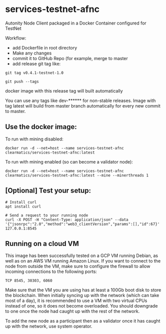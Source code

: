 # services-testnet-afnc
Autonity Node Client packaged in a Docker Container configured for TestNet

Workflow:
* add Dockerfile in root directory
* Make any changes
* commit it to GitHub Repo (for example, merge to master
* add release git tag like:

`git tag v0.4.1-testnet-1.0`

`git push --tags`

docker image with this release tag will built automatically

You can use any tags like dev-****** for non-stable releases.
Image with tag latest will build from master branch automatically for every new commit to master.

## Use the docker image:

To run with mining disabled:

`docker run -d --net=host --name services-testnet-afnc clearmatics/services-testnet-afnc:latest`

To run with mining enabled (so can become a validator node):

`docker run -d --net=host --name services-testnet-afnc clearmatics/services-testnet-afnc:latest --mine --minerthreads 1 `

## [Optional] Test your setup:
```console
# Install curl
apt install curl

# Send a request to your running node
curl -X POST -H "Content-Type: application/json" --data '{"jsonrpc":"2.0","method":"web3_clientVersion","params":[],"id":67}' 127.0.0.1:8545
```

## Running on a cloud VM

This image has been successfully tested on a GCP VM running Debian, as well as on an AWS VM running Amazon Linux. If you want to connect to the node from outside the VM, make sure to configure the firewall to allow incoming connections to the following ports:

`TCP 8545, 30303, 6060`

Make sure that the VM you are using has at least a 100Gb boot disk to store the blockchain. When initially syncing up with the network (which can take most of a day), it is recommended to use a VM with two virtual CPUs instead of one, so it does not become overloaded. You should downgrade to one once the node had caught up with the rest of the network.

To add the new node as a participant then as a validator once it has caught up with the network, use system operator.
